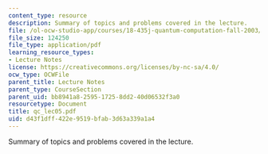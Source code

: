 ```yaml
---
content_type: resource
description: Summary of topics and problems covered in the lecture.
file: /ol-ocw-studio-app/courses/18-435j-quantum-computation-fall-2003/d43f1dff422e9519bfab3d63a339a1a4_qc_lec05.pdf
file_size: 124250
file_type: application/pdf
learning_resource_types:
- Lecture Notes
license: https://creativecommons.org/licenses/by-nc-sa/4.0/
ocw_type: OCWFile
parent_title: Lecture Notes
parent_type: CourseSection
parent_uid: bb8941a8-2595-1725-8dd2-40d06532f3a0
resourcetype: Document
title: qc_lec05.pdf
uid: d43f1dff-422e-9519-bfab-3d63a339a1a4
---
```

Summary of topics and problems covered in the lecture.
